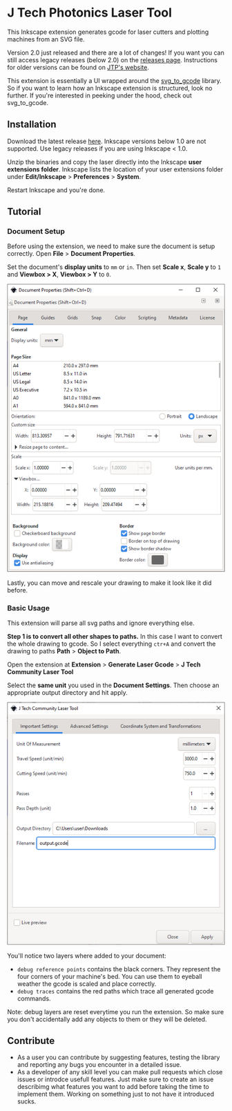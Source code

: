 # J Tech Photonics Laser Tool
This Inkscape extension generates gcode for laser cutters and plotting machines from an SVG file.

Version 2.0 just released and there are a lot of changes! If you want you can still access legacy releases (below 2.0) 
 on the [releases page](https://github.com/JTechPhotonics/J-Tech-Photonics-Laser-Tool/releases).
Instructions for older versions can be found on [JTP's website](https://jtechphotonics.com/?page_id=2012).

This extension is essentially a UI wrapped around the [svg_to_gcode](https://github.com/PadLex/SvgToGcode) library. 
So if you want to learn how an Inkscape extension is structured, look no further.
If you're interested in peeking under the hood, check out svg_to_gcode.

## Installation

Download the latest release [here](https://github.com/JTechPhotonics/J-Tech-Photonics-Laser-Tool/releases/latest).
Inkscape versions below 1.0 are not supported. Use legacy releases if you are using Inkscape < 1.0.

Unzip the binaries and copy the laser directly into the Inkscape **user extensions folder**. Inkscape lists the location
of your user extensions folder under **Edit/Inkscape** > **Preferences** > **System**.

Restart Inkscape and you're done.

## Tutorial

### Document Setup
Before using the extension, we need to make sure the document is setup correctly. Open **File** > **Document Properties**.

Set the document's **display units** to `mm` or `in`.
Then set **Scale x**, **Scale y** to `1` and **Viewbox > X**, **Viewbox > Y** to `0`.

<img src="./images/document_setup_properties.png" alt="document_setup_properties.png" width="600" />

Lastly, you can move and rescale your drawing to make it look like it did before. 

### Basic Usage

This extension will parse all svg paths and ignore everything else. 

**Step 1 is to convert all other shapes to paths.** In this case I want to convert the whole drawing to gcode.
So I select everything `ctr+A` and convert the drawing to paths 
**Path** > **Object to Path**.

Open the extension at **Extension** > **Generate Laser Gcode** > **J Tech Community Laser Tool**

Select the **same unit** you used in the **Document Settings**. Then choose an appropriate output directory and 
hit apply.

<img src="./images/important_settings.png" alt="important_settings.png" width="600" />

You'll notice two layers where added to your document:
* `debug reference points` contains the black corners. They 
represent the four corners of your machine's bed. You can use them to eyeball weather the gcode is scaled and place 
correctly.
* `debug traces` contains the red paths which trace all generated gcode commands.

Note: debug layers are reset everytime you run the extension. So make sure you don't accidentally add any objects to them 
or they will be deleted.

## Contribute

* As a user you can contribute by suggesting features, testing the library and reporting any bugs you encounter in a 
detailed issue.
* As a developer of any skill level you can make pull requests which close issues or introdce usefull features. 
Just make sure to create an issue describimg what features you want to add before taking the time to implement them. 
Working on something just to not have it introduced sucks.
